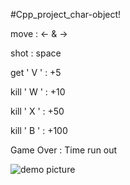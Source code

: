 #Cpp_project_char-object!

move : <-  &  ->

shot : space

get ' V ' :  +5

kill ' W ' : +10

kill ' X ' : +50

kill ' B ' : +100

Game Over : Time run out

![demo picture](https://user-images.githubusercontent.com/47515909/201256500-9eb8c3f2-1144-4d48-a146-c88e93063efc.jpg)
